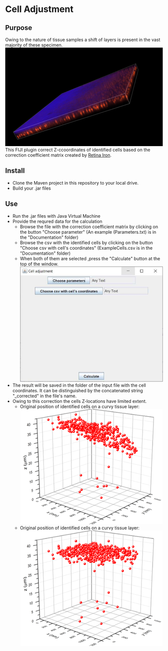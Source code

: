 # Cell Adjustment

## Purpose
Owing to the nature of tissue samples a shift of layers is present in the vast majority of these specimen.
![Input Z-stack image example](./Documentation/ZStackExample.jpg)  
This FIJI plugin correct Z-ccoordinates of identified cells based on the correction coefficient matrix created by [Retina Iron](https://github.com/janositibor/RetinaIron).  

## Install
* Clone the Maven project in this repository to your local drive.
* Build your .jar files

## Use
* Run the .jar files with Java Virtual Machine
* Provide the requred data for the calculation
    * Browse the file with the correction coefficient matrix by clicking on the button "Choose parameter" (An example (Parameters.txt) is in the "Documentation" folder)  
	* Browse the csv with the identified cells by clicking on the button "Choose csv with cell's coordinates" (ExampleCells.csv is in the "Documentation" folder)
	* When both of them are selected ,press the "Calculate" button at the top of the window.
![Choose Filament Counter Option](./Documentation/InputParameters.jpg)
* The result will be saved in the folder of the input file with the cell coordinates. It can be distinguished by the concatenated string "_corrected" in the file's name.
* Owing to this correction the cells Z-locations have limited extent.
    * Original position of identified cells on a curvy tissue layer:
    ![Original positions of cells in a tissue](./Documentation/OriginalCells.png)
    * Original position of identified cells on a curvy tissue layer:
    ![Corrected positions of cells in a tissue](./Documentation/CorrectedCells.png)